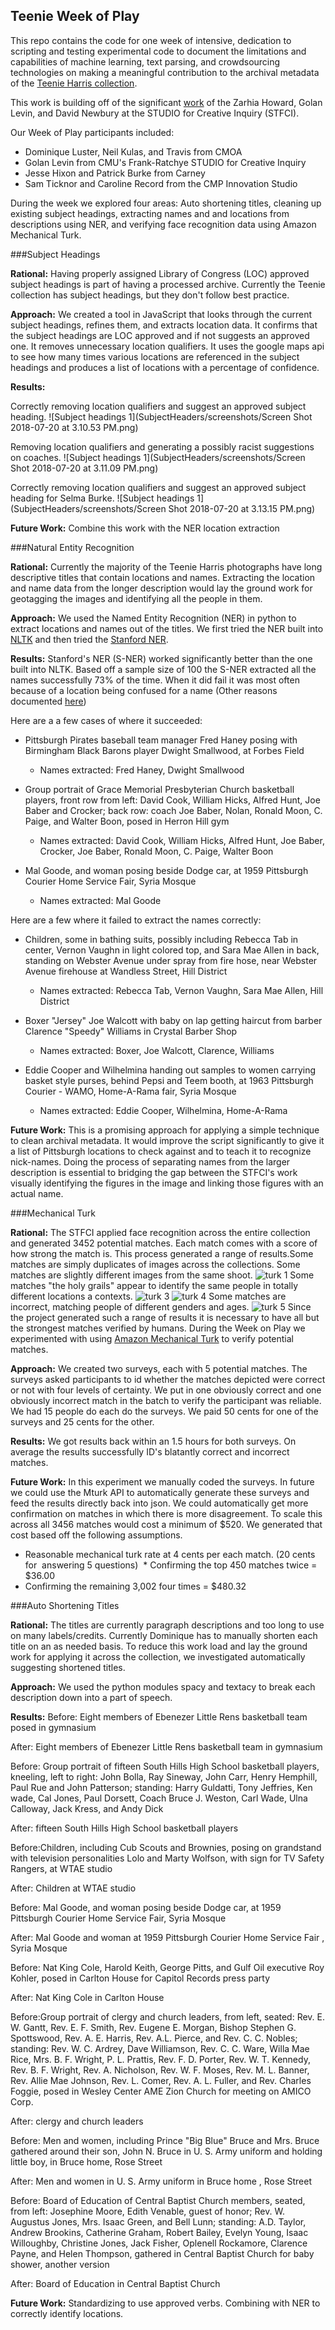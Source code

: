 ## Teenie Week of Play

This repo contains the code for one week of intensive, dedication to scripting and testing experimental code to document the limitations and capabilities of machine learning, text parsing, and crowdsourcing technologies on making a meaningful contribution to the archival metadata of the [Teenie Harris collection](https://cmoa.org/art/teenie-harris-archive/).

This work is building off of the significant [work](https://www.cmu.edu/news/stories/archives/2017/september/neh-grant.html) of the Zarhia Howard, Golan Levin, and David Newbury at the STUDIO for Creative Inquiry (STFCI). 

Our Week of Play participants included:

* Dominique Luster, Neil Kulas, and Travis from CMOA 
* Golan Levin from CMU's Frank-Ratchye STUDIO for Creative Inquiry
* Jesse Hixon and Patrick Burke from Carney
* Sam Ticknor and Caroline Record from the CMP Innovation Studio

During the week we explored four areas: Auto shortening titles, cleaning up existing subject headings, extracting names and and locations from descriptions using NER, and verifying face recognition data using Amazon Mechanical Turk. 

###Subject Headings

**Rational:** Having properly assigned Library of Congress (LOC) approved subject headings is part of having a processed archive. Currently the Teenie collection has subject headings, but they don't follow best practice. 

**Approach:** We created a tool in JavaScript that looks through the current subject headings, refines them, and extracts location data. It confirms that the subject headings are LOC approved and if not suggests an approved one. It removes unnecessary location qualifiers. It uses the google maps api to see how many times various locations are referenced in the subject headings and produces a list of locations with a percentage of confidence.  

**Results:**

Correctly removing location qualifiers and suggest an approved subject heading. 
![Subject headings 1](SubjectHeaders/screenshots/Screen Shot 2018-07-20 at 3.10.53 PM.png)

Removing location qualifiers and generating a possibly racist suggestions on coaches. 
![Subject headings 1](SubjectHeaders/screenshots/Screen Shot 2018-07-20 at 3.11.09 PM.png)


Correctly removing location qualifiers and suggest an approved subject heading for Selma Burke.
![Subject headings 1](SubjectHeaders/screenshots/Screen Shot 2018-07-20 at 3.13.15 PM.png)


**Future Work:** Combine this work with the NER location extraction 


###Natural Entity Recognition

**Rational:** Currently the majority of the Teenie Harris photographs have long descriptive titles that contain locations and names. Extracting the location and name data from the longer description would lay the ground work for geotagging the images and identifying all the people in them.

**Approach:** We used the Named Entity Recognition (NER) in python to extract locations and names out of the titles. We first tried the NER built into [NLTK](https://www.nltk.org/) and then tried the [Stanford NER](https://nlp.stanford.edu/software/CRF-NER.shtml).

**Results:** Stanford's NER (S-NER) worked significantly better than the one built into NLTK. Based off a sample size of 100 the S-NER extracted all the names successfully 73% of the time. When it did fail it was most often because of a location being confused for a name (Other reasons documented [here](NER/README.md))

Here are a a few cases of where it succeeded:

* Pittsburgh Pirates baseball team manager Fred Haney posing with Birmingham Black Barons player Dwight Smallwood, at Forbes Field
	* Names extracted: Fred Haney, Dwight Smallwood

* Group portrait of Grace Memorial Presbyterian Church basketball players, front row from left: David Cook, William Hicks, Alfred Hunt, Joe Baber and Crocker; back row: coach Joe Baber, Nolan, Ronald Moon, C. Paige, and  Walter Boon, posed in Herron Hill gym
	* Names extracted: David Cook, William Hicks, Alfred Hunt, Joe Baber, Crocker, Joe Baber, Ronald Moon, C. Paige, Walter Boon

* Mal Goode, and woman posing beside Dodge car, at 1959 Pittsburgh Courier Home Service Fair, Syria Mosque
	* Names extracted: Mal Goode

Here are a few where it failed to extract the names correctly:

* Children, some in bathing suits, possibly including Rebecca Tab in center, Vernon Vaughn in light colored top, and Sara Mae Allen in back, standing on Webster Avenue under spray from fire hose, near Webster Avenue firehouse at Wandless Street, Hill District
	* Names extracted: Rebecca Tab, Vernon Vaughn, Sara Mae Allen, Hill District

* Boxer "Jersey" Joe Walcott with baby on lap getting haircut from barber Clarence "Speedy" Williams in Crystal Barber Shop
	* Names extracted: Boxer, Joe Walcott, Clarence, Williams

* Eddie Cooper and Wilhelmina handing out samples to women carrying basket style purses, behind Pepsi and Teem booth, at 1963 Pittsburgh Courier - WAMO, Home-A-Rama fair, Syria Mosque
	* Names extracted: Eddie Cooper, Wilhelmina, Home-A-Rama


**Future Work:** This is a promising approach for applying a simple technique to  clean archival metadata. It would improve the script significantly to give it a list of Pittsburgh locations to check against and to teach it to recognize nick-names. Doing the process of separating names from the larger description is essential to bridging the gap between the STFCI's work visually identifying the figures in the image and linking those figures with an actual name. 

###Mechanical Turk

**Rational:** The STFCI applied face recognition across the entire collection and generated 3452 potential matches. Each match comes with a score of how strong the match is. This process generated a range of results.Some matches are simply duplicates of images across the collections. 
Some matches are slightly different images from the same shoot.
![turk 1](README-Assets/yes.jpg)
Some matches "the holy grails" appear to identify the same people in totally different locations a contexts.
![turk 3](README-Assets/grail.png)
![turk 4](README-Assets/grail3.jpg)
Some matches are incorrect, matching people of different genders and ages. 
![turk 5](README-Assets/no.jpg)
Since the project generated such a range of results it is necessary to have all but the strongest matches verified by humans. During the Week on Play we experimented with using [Amazon Mechanical Turk](https://www.mturk.com/) to verify potential matches. 

**Approach:** We created two surveys, each with 5 potential matches. The surveys asked participants to id whether the matches depicted were correct or not with four levels of certainty. We put in one obviously correct and one obviously incorrect match in the batch to verify the participant was reliable. We had 15 people do each do the surveys. We paid 50 cents for one of the surveys and 25 cents for the other. 

**Results:** We got results back within an 1.5 hours for both surveys. On average the results successfully ID's blatantly correct and incorrect matches.

**Future Work:** In this experiment we manually coded the surveys. In future we could use the Mturk API to automatically generate these surveys and feed the results directly back into json. We could automatically get more confirmation on matches in which there is more disagreement. To scale this across all 3456 matches would cost a minimum of $520. We generated that cost based off the following assumptions. 

* Reasonable mechanical turk rate at 4 cents per each match. (20 cents for  answering 5 questions)  * Confirming the top 450 matches twice = $36.00 
* Confirming the remaining 3,002 four times = $480.32 
 



###Auto Shortening Titles

**Rational:** The titles are currently paragraph descriptions and too long to use on many labels/credits. Currently Dominique has to manually shorten each title on an as needed basis. To reduce this work load and lay the ground work for applying it across the collection, we investigated automatically suggesting shortened titles. 

**Approach:** We used the python modules spacy and textacy to break each description down into a part of speech. 

**Results:**
Before: Eight members of Ebenezer Little Rens basketball team posed in gymnasium

After: Eight members of Ebenezer Little Rens basketball team in gymnasium

Before: Group portrait of fifteen South Hills High School basketball players, kneeling, left to right: John Bolla, Ray Sineway, John Carr, Henry Hemphill, Paul Rue and John Patterson; standing: Harry Guldatti, Tony Jeffries, Ken wade, Cal Jones, Paul Dorsett, Coach Bruce J. Weston, Carl Wade, Ulna Calloway, Jack Kress, and Andy Dick

After: fifteen South Hills High School basketball players


Before:Children, including Cub Scouts and Brownies, posing on grandstand with television personalities Lolo and Marty Wolfson, with sign for TV Safety Rangers, at WTAE studio

After: Children at WTAE studio

Before: Mal Goode, and woman posing beside Dodge car, at 1959 Pittsburgh Courier Home Service Fair, Syria Mosque

After: Mal Goode and woman at 1959 Pittsburgh Courier Home Service Fair , Syria Mosque

Before: Nat King Cole, Harold Keith, George Pitts, and Gulf Oil executive Roy Kohler, posed in Carlton House for Capitol Records press party

After: Nat King Cole in Carlton House


Before:Group portrait of clergy and church leaders, from left, seated: Rev. E. W. Gantt, Rev. E. F. Smith, Rev. Eugene E. Morgan, Bishop Stephen G. Spottswood, Rev. A. E. Harris, Rev. A.L. Pierce, and Rev. C. C. Nobles; standing: Rev. W. C. Ardrey, Dave Williamson, Rev. C. C. Ware, Willa Mae Rice, Mrs. B. F. Wright, P. L. Prattis, Rev. F. D. Porter, Rev. W. T. Kennedy, Rev. B. F. Wright, Rev. A. Nicholson, Rev. W. F. Moses, Rev. M. L. Banner, Rev. Allie Mae Johnson, Rev. L. Comer, Rev. A. L. Fuller, and Rev. Charles Foggie, posed in Wesley Center AME Zion Church for meeting on AMICO Corp.

After: clergy and church leaders

Before: Men and women, including Prince "Big Blue" Bruce and Mrs. Bruce gathered around their son, John N. Bruce in U. S. Army uniform and holding little boy, in Bruce home, Rose Street

After: Men and women in U. S. Army uniform in Bruce home , Rose Street

Before: Board of Education of Central Baptist Church members, seated, from left: Josephine Moore, Edith Venable, guest of honor; Rev. W. Augustus Jones, Mrs. Isaac Green, and Bell Lunn; standing:  A.D. Taylor, Andrew Brookins, Catherine Graham, Robert Bailey, Evelyn Young, Isaac Willoughby, Christine Jones, Jack Fisher, Oplenell Rockamore, Clarence Payne, and Helen Thompson, gathered in Central Baptist Church for baby shower, another version

After: Board of Education in Central Baptist Church

**Future Work:** Standardizing to use approved verbs. Combining with NER to correctly identify locations. 